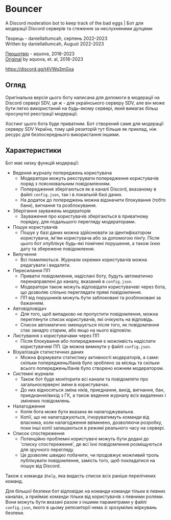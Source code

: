 # Bouncer

A Discord moderation bot to keep track of the bad eggs | Бот для модерації Discord серверів та стеження за неслухняними дупцями

Творець - daniellatlumcah, серпень 2022-2023
<br>Written by daniellatlumcah, August 2022-2023

[Першотвір](https://github.com/aquova/bouncer/) - aquova, 2018-2023
<br>[Original](https://github.com/aquova/bouncer/) by aquova, et. al, 2018-2023

https://discord.gg/t4VWq3mGxa

## Огляд

Оригінальна версія цього боту написана для допомоги в модерації на Discord сервері SDV, ця ж - для українського серверу SDV, але він може бути легко використаний на будь-якому сервері, який вимагає більш просунутої реєстрації модерації.

Хостинг цього бота буде приватним. Бот створений саме для модерації серверу SDV Україна, тому цей резиторій тут більше як приклад, ніж ресурс для безпосереднього використання іншими.

## Характеристики

Бот має низку функцій модерації:

- Ведення журналу попереджень користувача
    - Модератори можуть реєструвати попередження користувачів поряд з пояснювальним повідомленням.
    - Попередження зберігаються як в каналі Discord, вказаному в файлі `config.json`, так і в локальній базі даних.
    - На додаток до попереджень можна відзначити блокування (тобто бани), вигнання та розблокування.
- Зберігання зауважень модераторів
    - Зауваження про користувачів зберігаються в приватному порядку, для подальшого перегляду модераторами.
- Пошук користувачів
    - Пошук у базі даних можна здійснювати за ідентифікатором користувача, ім'ям користувача або за допомогою пінґу. Після цього бот опублікує будь-які помічені порушення, а також їхню дату та збережене повідомлення.
- Вилучення
    - Всі помиляються. Журнали окремих користувачів можна редагувати і видаляти.
- Пересилання ПП
    - Приватні повідомлення, надіслані боту, будуть автоматично перенаправлені до каналу, вказаний в `config.json`.
    - Модератори також можуть відповідати користувачеві через бота, що дозволяє спільно переглядати прямі повідомлення.
    - ПП від порушників можуть бути заблоковані та розблоковані за бажанням.
- Автовідповідач
    - Для того, щоб випадково не пропустити повідомлення, можна переглянути список користувачів, які очікують на відповідь.
    - Список автоматично зменшується після того, як повідомлення стає занадто старим, або якщо на нього відповіли.
- Листування з користувачами через ПП
     - Після блокування або попередження є можливість надіслати користувачеві ПП. Це можна вимкнути у файлі `config.json`.
- Візуалізація статистичних даних
     - Можна формувати статистику активності модераторів, а саме: скільки попереджень/банів було зроблено за місяць та скільки всього попереджень/банів було створено кожним модератором.
- Системні журнали
     - Також бот буде моніторити всі канали та повідомляти про загальносерверні зміни в користувачах.
     - До них відносяться зміна ніків, приєднання, вихід, вигнання, бан, приєднання/вихід з ГК, а також ведення журналу всіх видалених і змінених повідомлень.
- Налагодження
     - Копія бота може бути вказана як налагоджувальна.
     - Копії, що не налагоджуються, ігноруватимуть команди від власника, коли налагодження ввімкнено, дозволяючи розробку, поки інші копії залишаються в режимі реального часу на сервері.
- Список спостереження
     - Потенційно проблемні користувачі можуть бути додані до 'списку спостереження', де всі їхні повідомлення розміщуються для зручного перегляду.
     - Це дозволяє швидко побачити, чи продовжує можливий троль публікувати повідомлення, замість того, щоб покладатися на пошук від Discord.

Також є команда `$help`, яка видасть список всіх раніше перелічених команд.

Для більшої безпеки бот відповідає на команди команди тільки в певних каналах, а приймає команди тільки від користувачів з певними ролями. Вони можуть бути вказані разом з іншими параметрами у файлі `config.json`, якого в цьому репозиторії нема зі зрозумілих міркувань безпеки.
